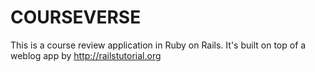 # COURSEVERSE

This is a course review application in Ruby on Rails. It's built on top of a weblog app by http://railstutorial.org

